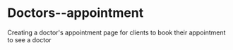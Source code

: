 # Doctors--appointment
Creating a doctor's appointment page for clients to book their appointment to see a doctor
